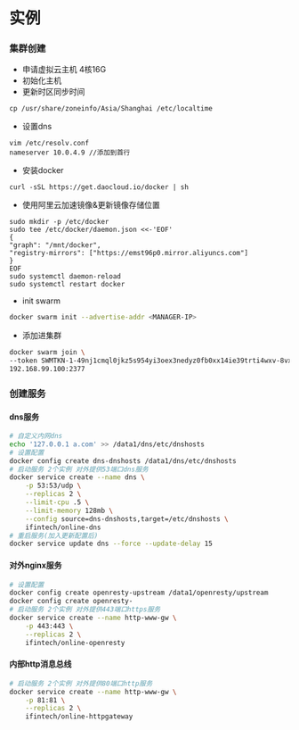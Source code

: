 # 实例
### 集群创建
- 申请虚拟云主机 4核16G
- 初始化主机
- 更新时区同步时间
```shell
cp /usr/share/zoneinfo/Asia/Shanghai /etc/localtime
```
- 设置dns
```shell
vim /etc/resolv.conf
nameserver 10.0.4.9 //添加到首行
```
- 安装docker
```shell
curl -sSL https://get.daocloud.io/docker | sh
```
- 使用阿里云加速镜像&更新镜像存储位置
```shell
sudo mkdir -p /etc/docker
sudo tee /etc/docker/daemon.json <<-'EOF'
{
"graph": "/mnt/docker",
"registry-mirrors": ["https://emst96p0.mirror.aliyuncs.com"]
}
EOF
sudo systemctl daemon-reload
sudo systemctl restart docker
```
- init swarm
```bash
docker swarm init --advertise-addr <MANAGER-IP>
```

- 添加进集群 
```bash
docker swarm join \
--token SWMTKN-1-49nj1cmql0jkz5s954yi3oex3nedyz0fb0xx14ie39trti4wxv-8vxv8rssmk743ojnwacrr2e7c \
192.168.99.100:2377
```

### 创建服务

#### dns服务
```bash
# 自定义内网dns
echo '127.0.0.1 a.com' >> /data1/dns/etc/dnshosts
# 设置配置
docker config create dns-dnshosts /data1/dns/etc/dnshosts
# 启动服务 2个实例 对外提供53端口dns服务
docker service create --name dns \
    -p 53:53/udp \
    --replicas 2 \
    --limit-cpu .5 \
    --limit-memory 128mb \
    --config source=dns-dnshosts,target=/etc/dnshosts \
    ifintech/online-dns
# 重启服务(加入更新配置后)
docker service update dns --force --update-delay 15
```

#### 对外nginx服务
```bash
# 设置配置
docker config create openresty-upstream /data1/openresty/upstream
docker config create openresty-
# 启动服务 2个实例 对外提供443端口https服务
docker service create --name http-www-gw \
    -p 443:443 \
    --replicas 2 \
    ifintech/online-openresty
```
#### 内部http消息总线
```bash
# 启动服务 2个实例 对外提供80端口http服务
docker service create --name http-www-gw \
    -p 81:81 \
    --replicas 2 \
    ifintech/online-httpgateway
```